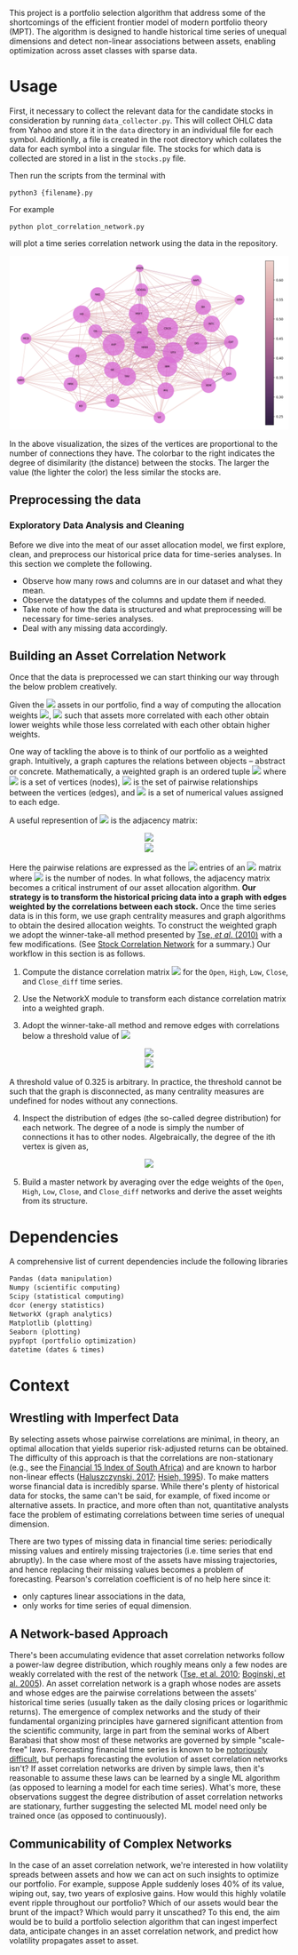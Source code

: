 This project is a portfolio selection algorithm that address some of the shortcomings of the efficient frontier model of modern portfolio theory (MPT). The algorithm is designed to handle historical time series of unequal dimensions and detect non-linear associations between assets, enabling optimization across asset classes with sparse data.

# Usage

First, it necessary to collect the relevant data for the candidate stocks in consideration by running `data_collector.py`. This will collect OHLC data from Yahoo and store it in the `data` directory in an individual file for each symbol. Additionlly, a file is created in the root directory which collates the data for each symbol into a singular file. The stocks for which data is collected are stored in a list in the `stocks.py` file.

Then run the scripts from the terminal with

```
python3 {filename}.py
```

For example
```
python plot_correlation_network.py
```

will plot a time series correlation network using the data in the repository.

![Correlation Network](img/correlation_network.png)

In the above visualization, the sizes of the vertices are proportional to the number of connections they have. The colorbar to the right indicates the degree of disimilarity (the distance) between the stocks. The larger the value (the lighter the color) the less similar the stocks are.

## Preprocessing the data

### Exploratory Data Analysis and Cleaning
Before we dive into the meat of our asset allocation model, we first explore, clean, and preprocess our historical price data for time-series analyses. In this section we complete the following.

- Observe how many rows and columns are in our dataset and what they mean.
- Observe the datatypes of the columns and update them if needed.
- Take note of how the data is structured and what preprocessing will be necessary for time-series analyses.
- Deal with any missing data accordingly.

## Building an Asset Correlation Network

Once that the data is preprocessed we can start thinking our way through the below problem creatively.

Given the <img src="https://render.githubusercontent.com/render/math?math=N"> assets in our portfolio, find a way of computing the allocation weights <img src="https://render.githubusercontent.com/render/math?math=\omega_{i}">, <img src="https://render.githubusercontent.com/render/math?math=(\Sigma_{i=1}^{N}\,\omega_{i}=1)"> such that assets more correlated with each other obtain lower weights while those less correlated with each other obtain higher weights.

One way of tackling the above is to think of our portfolio as a weighted graph. Intuitively, a graph captures the relations between objects – abstract or concrete. Mathematically, a weighted graph is an ordered tuple <img src="https://render.githubusercontent.com/render/math?math=G=(V,E,W)"> where <img src="https://render.githubusercontent.com/render/math?math=V"> is a set of vertices (nodes), <img src="https://render.githubusercontent.com/render/math?math=E"> is the set of pairwise relationships between the vertices (edges), and <img src="https://render.githubusercontent.com/render/math?math=W"> is a set of numerical values assigned to each edge.

A useful represention of <img src="https://render.githubusercontent.com/render/math?math=G"> is the adjacency matrix:

<div align="center"><img src="https://render.githubusercontent.com/render/math?math=A_{ij}=1,\text{if}\,i\,\text{is}\,\text{adjacent}\,\text{to}\,j"></div>
<div align="center"><img src="https://render.githubusercontent.com/render/math?math=A_{ij}=0,\text{otherwise}"></div>

Here the pairwise relations are expressed as the <img src="https://render.githubusercontent.com/render/math?math=ij"> entries of an <img src="https://render.githubusercontent.com/render/math?math=N\times N"> matrix where <img src="https://render.githubusercontent.com/render/math?math=N"> is the number of nodes. In what follows, the adjacency matrix becomes a critical instrument of our asset allocation algorithm. **Our strategy is to transform the historical pricing data into a graph with edges weighted by the correlations between each stock.** Once the time series data is in this form, we use graph centrality measures and graph algorithms to obtain the desired allocation weights. To construct the weighted graph we adopt the winner-take-all method presented by [Tse, *et al*. (2010)](http://cktse.eie.polyu.edu.hk/pdf-paper/JoEF-1009.pdf) with a few modifications. (See [Stock Correlation Network](https://en.wikipedia.org/wiki/Stock_correlation_network) for a summary.) Our workflow in this section is as follows.

1. Compute the distance correlation matrix <img src="https://render.githubusercontent.com/render/math?math=\rho_{D}(X_{i},X_{j})"> for the `Open`, `High`, `Low`, `Close`, and `Close_diff` time series.

2. Use the NetworkX module to transform each distance correlation matrix into a weighted graph.

3. Adopt the winner-take-all method and remove edges with correlations below a threshold value of <img src="https://render.githubusercontent.com/render/math?math=\rho_{c}=0.325">

<div align="center"><img src="https://render.githubusercontent.com/render/math?math=Cor_{ij}=\rho_{D}(X_{i},Y_{j}),\rho\geq\rho_{c}"></div>
<div align="center"><img src="https://render.githubusercontent.com/render/math?math=Cor_{ij}=0,\text{otherwise}"></div>

A threshold value of 0.325 is arbitrary. In practice, the threshold cannot be such that the graph is disconnected, as many centrality measures are undefined for nodes without any connections.

4. Inspect the distribution of edges (the so-called degree distribution) for each network. The degree of a node is simply the number of connections it has to other nodes. Algebraically, the degree of the ith vertex is given as,

<div align="center"><img src="https://render.githubusercontent.com/render/math?math=Deg(i)=\sum_{j\!\!=\!\!1}^{N}A_{ij}"></div>

5. Build a master network by averaging over the edge weights of the `Open`, `High`, `Low`, `Close`, and `Close_diff` networks and derive the asset weights from its structure.

# Dependencies

A comprehensive list of current dependencies include the following libraries

```
Pandas (data manipulation)
Numpy (scientific computing)
Scipy (statistical computing)
dcor (energy statistics)
NetworkX (graph analytics)
Matplotlib (plotting)
Seaborn (plotting)
pypfopt (portfolio optimization)
datetime (dates & times)
```
# Context

## Wrestling with Imperfect Data

By selecting assets whose pairwise correlations are minimal, in theory, an optimal allocation that yields superior risk-adjusted returns can be obtained. The difficulty of this approach is that the correlations are non-stationary (e.g., see the [Financial 15 Index of South Africa](http://www.turingfinance.com/wp-content/uploads/2014/09/financial-fifteen-correlations.png)) and are known to harbor non-linear effects ([Haluszczynski, 2017](https://arxiv.org/pdf/1712.02661.pdf); [Hsieh, 1995](https://faculty.fuqua.duke.edu/~dah7/faj1995.pdf)). To make matters worse financial data is incredibly sparse. While there's plenty of historical data for stocks, the same can't be said, for example, of fixed income or alternative assets. In practice, and more often than not, quantitative analysts face the problem of estimating correlations between time series of unequal dimension.

There are two types of missing data in financial time series: periodically missing values and entirely missing trajectories (i.e. time series that end abruptly). In the case where most of the assets have missing trajectories, and hence replacing their missing values becomes a problem of forecasting. Pearson's correlation coefficient is of no help here since it:
- only captures linear associations in the data,
- only works for time series of equal dimension.

## A Network-based Approach

There's been accumulating evidence that asset correlation networks follow a power-law degree distribution, which roughly means only a few nodes are weakly correlated with the rest of the network ([Tse, et al. 2010](http://cktse.eie.polyu.edu.hk/pdf-paper/JoEF-1009.pdf); [Boginski, et al. 2005](https://www.sciencedirect.com/science/article/pii/S0167947304000258)). An asset correlation network is a graph whose nodes are assets and whose edges are the pairwise correlations between the assets' historical time series (usually taken as the daily closing prices or logarithmic returns). The emergence of complex networks and the study of their fundamental organizing principles have garnered significant attention from the scientific community, large in part from the seminal works of Albert Barabasi that show most of these networks are governed by simple "scale-free" laws. Forecasting financial time series is known to be [notoriously difficult](https://towardsdatascience.com/3-facts-about-time-series-forecasting-that-surprise-experienced-machine-learning-practitioners-69c18ee89387), but perhaps forecasting the evolution of asset correlation networks isn't? If asset correlation networks are driven by simple laws, then it's reasonable to assume these laws can be learned by a single ML algorithm (as opposed to learning a model for each time series). What's more, these observations suggest the degree distribution of asset correlation networks are stationary, further suggesting the selected ML model need only be trained once (as opposed to continuously).

## Communicability of Complex Networks

In the case of an asset correlation network, we're interested in how volatility spreads between assets and how we can act on such insights to optimize our portfolio. For example, suppose Apple suddenly loses 40% of its value, wiping out, say, two years of explosive gains. How would this highly volatile event ripple throughout our portfolio? Which of our assets would bear the brunt of the impact? Which would parry it unscathed? To this end, the aim would be to build a portfolio selection algorithm that can ingest imperfect data, anticipate changes in an asset correlation network, and predict how volatility propagates asset to asset.
